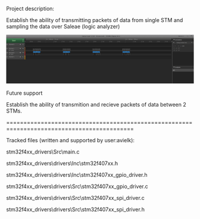 Project description:
 
Establish the ability of transmitting packets of data from single STM and sampling the data over Saleae (logic analyzer)

![alt text](https://github.com/AvielKarta/stm32f4xx_drivers/blob/main/STM_SPI_TX.png)

Future support

Establish the ability of transmition and recieve packets of data between 2 STMs.

===========================================================================================


Tracked files (written and supported by user:avielk):

stm32f4xx_drivers\Src\main.c

stm32f4xx_drivers\drivers\Inc\stm32f407xx.h

stm32f4xx_drivers\drivers\Inc\stm32f407xx_gpio_driver.h

stm32f4xx_drivers\drivers\Src\stm32f407xx_gpio_driver.c

stm32f4xx_drivers\drivers\Src\stm32f407xx_spi_driver.c

stm32f4xx_drivers\drivers\Src\stm32f407xx_spi_driver.h
